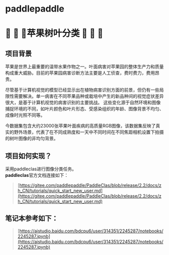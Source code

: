 # paddlepaddle
#  🍎 🍎 🍎苹果树叶分类 🍎 🍎 🍎
## 项目背景

苹果是世界上最重要的温带水果作物之一。叶面病害对苹果园的整体生产力和质量构成重大威胁。目前的苹果园病害诊断方法主要是人工侦查，费时费力，费用昂贵。

尽管基于计算机视觉的模型已经显示出在植物病害识别方面的前景，但仍有一些局限性需要解决。单一病害在不同苹果品种或栽培中产生的新品种间的视觉症状差异很大，是基于计算机视觉的病害识别的主要挑战。
这些变化源于自然环境和图像捕捉环境的不同，如叶片颜色和叶片形态、受感染组织的年龄、图像背景不均匀、成像时光照不同等。

今数据集包含大约23000张苹果叶面疾病的高质量RGB图像，该数据集反映了真实的野外场景，代表了在不同成熟度和一天中不同时间在不同焦距相机设置下拍摄的树叶图像的非均匀背景。


##  项目如何实现？
采用paddleclas进行图像分类任务。  
**paddleclas**官方文档连接如下：  
>[https://gitee.com/paddlepaddle/PaddleClas/blob/release/2.2/docs/zh_CN/tutorials/quick_start_new_user.md](https://gitee.com/paddlepaddle/PaddleClas/blob/release/2.2/docs/zh_CN/tutorials/quick_start_new_user.md)
## 笔记本参考如下：
>[https://aistudio.baidu.com/bdcpu6/user/314351/2245287/notebooks/2245287.ipynb](https://aistudio.baidu.com/bdcpu6/user/314351/2245287/notebooks/2245287.ipynb)
